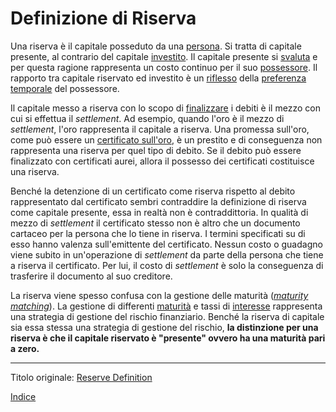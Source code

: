 # Definizione di Riserva



Una riserva è il capitale posseduto da una [persona](ch101-glossary.md#persona). Si tratta di capitale presente, al contrario del capitale [investito](ch101-glossary.md#dare-in-prestito---investire). Il capitale presente si [svaluta](ch011-depreciation-principle.md) e per questa ragione rappresenta un costo continuo per il suo [possessore](ch101-glossary.md#proprietario). Il rapporto tra capitale riservato ed investito è un [riflesso](ch091-saving-relation.md) della [preferenza temporale](ch085-time-preference-fallacy.md) del possessore.

Il capitale messo a riserva con lo scopo di [finalizzare](https://it.wikipedia.org/wiki/Regolamento_(finanza)) i debiti è il mezzo con cui si effettua il _settlement_. Ad esempio, quando l'oro è il mezzo di _settlement_, l'oro rappresenta il capitale a riserva. Una promessa sull'oro, come può essere un [certificato sull'oro](https://en.wikipedia.org/wiki/Gold_certificate), è un prestito e di conseguenza non rappresenta una riserva per quel tipo di debito. Se il debito può essere finalizzato con certificati aurei, allora il possesso dei certificati costituisce una riserva.

Benché la detenzione di un certificato come riserva rispetto al debito rappresentato dal certificato sembri contraddire la definizione di riserva come capitale presente, essa in realtà non è contraddittoria. In qualità di mezzo di _settlement_ il certificato stesso non è altro che un documento cartaceo per la persona che lo tiene in riserva. I termini specificati su di esso hanno valenza sull'emittente del certificato. Nessun costo o guadagno viene subito in un'operazione di _settlement_ da parte della persona che tiene a riserva il certificato. Per lui, il costo di _settlement_ è solo la conseguenza di trasferire il documento al suo creditore.

La riserva viene spesso confusa con la gestione delle maturità (_[maturity matching](https://en.wikipedia.org/wiki/Asset%E2%80%93liability_mismatch)_). La gestione di differenti [maturità](https://en.wikipedia.org/wiki/Maturity_(finance)) e tassi di [interesse](ch101-glossary.md#interesse) rappresenta una strategia di gestione del rischio finanziario. Benché la riserva di capitale sia essa stessa una strategia di gestione del rischio, **la distinzione per una riserva è che il capitale riservato è "presente" ovvero ha una maturità pari a zero.**

---

Titolo originale: [Reserve Definition](https://github.com/libbitcoin/libbitcoin-system/wiki/Reserve-Definition)

[Indice](/README.md)

